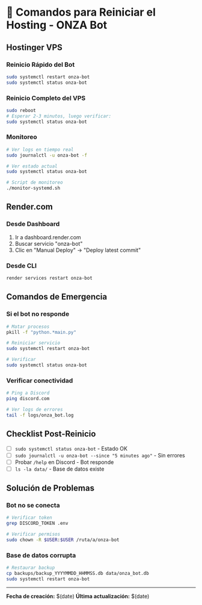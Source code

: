 # 🔄 Comandos para Reiniciar el Hosting - ONZA Bot

## Hostinger VPS

### Reinicio Rápido del Bot
```bash
sudo systemctl restart onza-bot
sudo systemctl status onza-bot
```

### Reinicio Completo del VPS
```bash
sudo reboot
# Esperar 2-3 minutos, luego verificar:
sudo systemctl status onza-bot
```

### Monitoreo
```bash
# Ver logs en tiempo real
sudo journalctl -u onza-bot -f

# Ver estado actual
sudo systemctl status onza-bot

# Script de monitoreo
./monitor-systemd.sh
```

## Render.com

### Desde Dashboard
1. Ir a dashboard.render.com
2. Buscar servicio "onza-bot"
3. Clic en "Manual Deploy" → "Deploy latest commit"

### Desde CLI
```bash
render services restart onza-bot
```

## Comandos de Emergencia

### Si el bot no responde
```bash
# Matar procesos
pkill -f "python.*main.py"

# Reiniciar servicio
sudo systemctl restart onza-bot

# Verificar
sudo systemctl status onza-bot
```

### Verificar conectividad
```bash
# Ping a Discord
ping discord.com

# Ver logs de errores
tail -f logs/onza_bot.log
```

## Checklist Post-Reinicio

- [ ] `sudo systemctl status onza-bot` - Estado OK
- [ ] `sudo journalctl -u onza-bot --since "5 minutes ago"` - Sin errores
- [ ] Probar `/help` en Discord - Bot responde
- [ ] `ls -la data/` - Base de datos existe

## Solución de Problemas

### Bot no se conecta
```bash
# Verificar token
grep DISCORD_TOKEN .env

# Verificar permisos
sudo chown -R $USER:$USER /ruta/a/onza-bot
```

### Base de datos corrupta
```bash
# Restaurar backup
cp backups/backup_YYYYMMDD_HHMMSS.db data/onza_bot.db
sudo systemctl restart onza-bot
```

---
**Fecha de creación:** $(date)
**Última actualización:** $(date)
